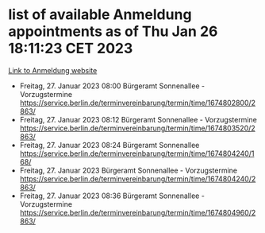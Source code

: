 # list of available Anmeldung appointments as of Thu Jan 26 18:11:23 CET 2023
[Link to Anmeldung website](https://service.berlin.de/terminvereinbarung/termin/tag.php?termin=0&anliegen[]=120686&dienstleisterlist=122210,122217,327316,122219,327312,122227,327314,122231,327346,122243,327348,122252,329742,122260,329745,122262,329748,122254,329751,122271,327278,122273,327274,122277,327276,330436,122280,327294,122282,327290,122284,327292,327539,122291,327270,122285,327266,122286,327264,122296,327268,150230,329760,122301,327282,122297,327286,122294,327284,122312,329763,122314,329775,122304,327330,122311,327334,122309,327332,122281,327352,122279,329772,122276,327324,122274,327326,122267,329766,122246,327318,122251,327320,122257,327322,122208,327298,122226,327300,121362,121364&herkunft=http%3A%2F%2Fservice.berlin.de%2Fdienstleistung%2F120686%2F)
- Freitag, 27. Januar 2023 08:00 Bürgeramt Sonnenallee - Vorzugstermine https://service.berlin.de/terminvereinbarung/termin/time/1674802800/2863/
- Freitag, 27. Januar 2023 08:12 Bürgeramt Sonnenallee - Vorzugstermine https://service.berlin.de/terminvereinbarung/termin/time/1674803520/2863/
- Freitag, 27. Januar 2023 08:24 Bürgeramt Sonnenallee https://service.berlin.de/terminvereinbarung/termin/time/1674804240/168/
- Freitag, 27. Januar 2023  Bürgeramt Sonnenallee - Vorzugstermine https://service.berlin.de/terminvereinbarung/termin/time/1674804240/2863/
- Freitag, 27. Januar 2023 08:36 Bürgeramt Sonnenallee - Vorzugstermine https://service.berlin.de/terminvereinbarung/termin/time/1674804960/2863/
